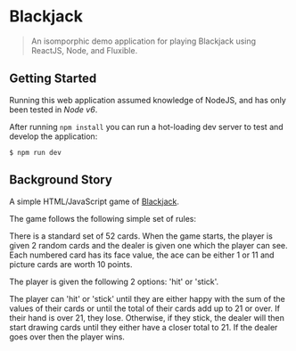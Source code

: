 # Blackjack
> An isomporphic demo application for playing Blackjack using ReactJS, Node, and Fluxible.

## Getting Started
Running this web application assumed knowledge of NodeJS, and has only been tested in *Node v6*.

After running `npm install` you can run a hot-loading dev server to test and develop the application:

```
$ npm run dev
```

## Background Story

A simple HTML/JavaScript game of [Blackjack](http://en.wikipedia.org/wiki/Blackjack).

The game follows the following simple set of rules:

There is a standard set of 52 cards. When the game starts, the player is given 2
random cards and the dealer is given one which the player can see. Each numbered
card has its face value, the ace can be either 1 or 11 and picture cards are
worth 10 points.

The player is given the following 2 options: 'hit' or 'stick'.

The player can 'hit' or 'stick' until they are either happy with the sum of the
values of their cards or until the total of their cards add up to 21 or over.
If their hand is over 21, they lose. Otherwise, if they stick, the dealer
will then start drawing cards until they either have a closer total to 21.
If the dealer goes over then the player wins.
